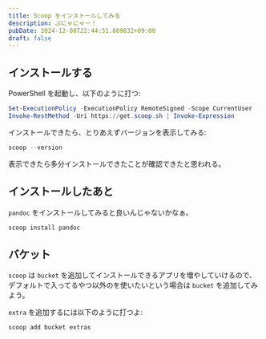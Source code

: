 ```yaml
---
title: Scoop をインストールしてみる
description: ぷにゃにゃー！
pubDate: 2024-12-08T22:44:51.889832+09:00
draft: false
---
```


## インストールする

PowerShell を起動し、以下のように打つ:

``` powershell
Set-ExecutionPolicy -ExecutionPolicy RemoteSigned -Scope CurrentUser
Invoke-RestMethod -Uri https://get.scoop.sh | Invoke-Expression
```

インストールできたら、とりあえずバージョンを表示してみる:

``` powershell
scoop --version
```

表示できたら多分インストールできたことが確認できたと思われる。

## インストールしたあと

`pandoc` をインストールしてみると良いんじゃないかなぁ。

``` powershell
scoop install pandoc
```

## バケット

`scoop` は `bucket` を追加してインストールできるアプリを増やしていけるので、デフォルトで入ってるやつ以外のを使いたいという場合は `bucket` を追加してみよう。

`extra` を追加するには以下のように打つよ:

``` powershell
scoop add bucket extras
```
